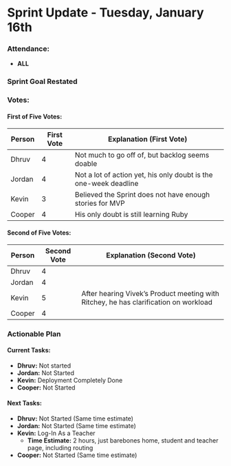 # Sprint Update - Tuesday, January 16th

### Attendance:
- **ALL**

### Sprint Goal Restated

### Votes:

#### First of Five Votes:
| Person   | First Vote | Explanation (First Vote)                                               |
|----------|------------|-------------------------------------------------------------------------|
| Dhruv    | 4          | Not much to go off of, but backlog seems doable                        |
| Jordan   | 4          | Not a lot of action yet, his only doubt is the one-week deadline       |
| Kevin    | 3          | Believed the Sprint does not have enough stories for MVP              |
| Cooper   | 4          | His only doubt is still learning Ruby                                  |

#### Second of Five Votes:
| Person   | Second Vote | Explanation (Second Vote)                                             |
|----------|-------------|-------------------------------------------------------------------------|
| Dhruv    | 4           |                                                                         |
| Jordan   | 4           |                                                                         |
| Kevin    | 5           | After hearing Vivek’s Product meeting with Ritchey, he has clarification on workload |
| Cooper   | 4           |                                                                         |

### Actionable Plan

#### Current Tasks:
- **Dhruv:** Not started
- **Jordan:** Not Started
- **Kevin:** Deployment Completely Done
- **Cooper:** Not Started

#### Next Tasks:
- **Dhruv:** Not Started (Same time estimate)
- **Jordan:** Not Started (Same time estimate)
- **Kevin:** Log-In As a Teacher  
  - **Time Estimate:** 2 hours, just barebones home, student and teacher page, including routing
- **Cooper:** Not Started (Same time estimate)
